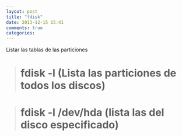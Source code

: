 ```yaml
---
layout: post
title: "fdisk"
date: 2013-12-15 15:41
comments: true
categories: 
---
```

Listar las tablas de las particiones

># fdisk -l                 (Lista las particiones de todos los discos)

># fdisk -l /dev/hda  (lista las del disco especificado)

